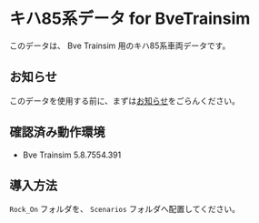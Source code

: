 # キハ85系データ for BveTrainsim

このデータは、 Bve Trainsim 用のキハ85系車両データです。


## お知らせ

このデータを使用する前に、まずは[お知らせ](Rock_On/Train/Kiha85/NOTICE.md)をごらんください。


## 確認済み動作環境

- Bve Trainsim 5.8.7554.391

## 導入方法

`Rock_On` フォルダを、 `Scenarios` フォルダへ配置してください。

